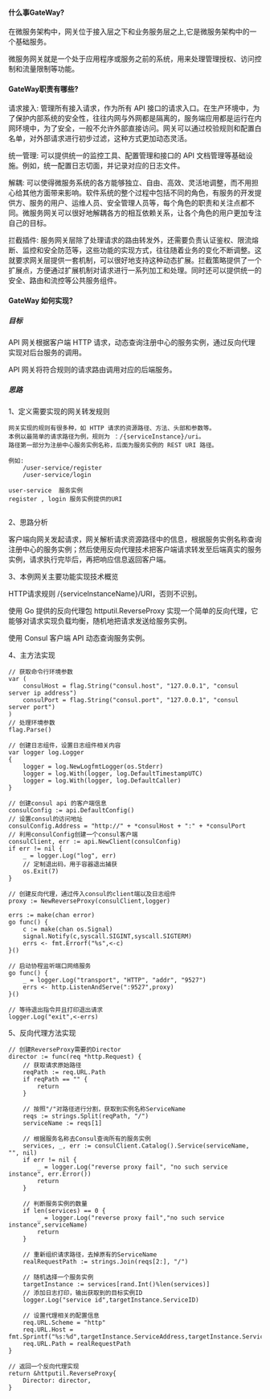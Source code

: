 #### 什么事GateWay?

在微服务架构中，网关位于接入层之下和业务服务层之上,它是微服务架构中的一个基础服务。

微服务网关就是一个处于应用程序或服务之前的系统，用来处理管理授权、访问控制和流量限制等功能。

#### GateWay职责有哪些?

请求接入: 管理所有接入请求，作为所有 API 接口的请求入口。在生产环境中，为了保护内部系统的安全性，往往内网与外网都是隔离的，服务端应用都是运行在内网环境中，为了安全，一般不允许外部直接访问。网关可以通过校验规则和配置白名单，对外部请求进行初步过滤，这种方式更加动态灵活。

统一管理: 可以提供统一的监控工具、配置管理和接口的 API 文档管理等基础设施。例如，统一配置日志切面，并记录对应的日志文件。

解耦: 可以使得微服务系统的各方能够独立、自由、高效、灵活地调整，而不用担心给其他方面带来影响。软件系统的整个过程中包括不同的角色，有服务的开发提供方、服务的用户、运维人员、安全管理人员等，每个角色的职责和关注点都不同。微服务网关可以很好地解耦各方的相互依赖关系，让各个角色的用户更加专注自己的目标。

拦截插件: 服务网关层除了处理请求的路由转发外，还需要负责认证鉴权、限流熔断、监控和安全防范等，这些功能的实现方式，往往随着业务的变化不断调整。这就要求网关层提供一套机制，可以很好地支持这种动态扩展。拦截策略提供了一个扩展点，方便通过扩展机制对请求进行一系列加工和处理。同时还可以提供统一的安全、路由和流控等公共服务组件。

#### GateWay 如何实现?

##### 目标

API 网关根据客户端 HTTP 请求，动态查询注册中心的服务实例，通过反向代理实现对后台服务的调用。

API 网关将符合规则的请求路由调用对应的后端服务。

##### 思路

1、定义需要实现的网关转发规则

```
网关实现的规则有很多种，如 HTTP 请求的资源路径、方法、头部和参数等。
本例以最简单的请求路径为例，规则为 ：/{serviceInstance}/uri。
路径第一部分为注册中心服务实例名称，后面为服务实例的 REST URI 路径。

例如:
    /user-service/register
    /user-service/login

user-service  服务实例
register , login 服务实例提供的URI
 
```

2、思路分析

客户端向网关发起请求，网关解析请求资源路径中的信息，根据服务实例名称查询注册中心的服务实例；然后使用反向代理技术把客户端请求转发至后端真实的服务实例，请求执行完毕后，再把响应信息返回客户端。

3、本例网关主要功能实现技术概览

HTTP请求规则 /{serviceInstanceName}/URI，否则不识别。

使用 Go 提供的反向代理包 httputil.ReverseProxy 实现一个简单的反向代理，它能够对请求实现负载均衡，随机地把请求发送给服务实例。

使用 Consul 客户端 API 动态查询服务实例。

4、主方法实现
```
// 获取命令行环境参数
var (
    consulHost = flag.String("consul.host", "127.0.0.1", "consul server ip address")
    consulPort = flag.String("consul.port", "127.0.0.1", "consul server port")
)
// 处理环境参数
flag.Parse()

// 创建日志组件，设置日志组件相关内容
var logger log.Logger
{
    logger = log.NewLogfmtLogger(os.Stderr)
    logger = log.With(logger, log.DefaultTimestampUTC)
    logger = log.With(logger, log.DefaultCaller)
}

// 创建consul api 的客户端信息
consulConfig := api.DefaultConfig()
// 设置consul的访问地址
consulConfig.Address = "http://" + *consulHost + ":" + *consulPort
// 利用consulConfig创建一个consul客户端
consulClient, err := api.NewClient(consulConfig)
if err != nil {
    _ = logger.Log("log", err)
    // 定制退出码，用于容器退出捕获
    os.Exit(7)
}

// 创建反向代理，通过传入consul的client端以及日志组件
proxy := NewReverseProxy(consulClient,logger)

errs := make(chan error)
go func() {
    c := make(chan os.Signal)
    signal.Notify(c,syscall.SIGINT,syscall.SIGTERM)
    errs <- fmt.Errorf("%s",<-c)
}()

// 启动协程监听端口网络服务
go func() {
    _ = logger.Log("transport", "HTTP", "addr", "9527")
    errs <- http.ListenAndServe(":9527",proxy)
}()

// 等待退出指令并且打印退出请求
logger.Log("exit",<-errs)
```

5、反向代理方法实现
```
// 创建ReverseProxy需要的Director
director := func(req *http.Request) {
    // 获取请求原始路径
    reqPath := req.URL.Path
    if reqPath == "" {
        return
    }

    // 按照"/"对路径进行分割，获取到实例名称ServiceName
    reqs := strings.Split(reqPath, "/")
    serviceName := reqs[1]

    // 根据服务名称去Consul查询所有的服务实例
    services, _, err := consulClient.Catalog().Service(serviceName, "", nil)
    if err != nil {
        _ = logger.Log("reverse proxy fail", "no such service instance", err.Error())
        return
    }

    // 判断服务实例的数量
    if len(services) == 0 {
        _ = logger.Log("reverse proxy fail","no such service instance",serviceName)
        return
    }

    // 重新组织请求路径，去掉原有的ServiceName
    realRequestPath := strings.Join(reqs[2:], "/")

    // 随机选择一个服务实例
    targetInstance := services[rand.Int()%len(services)]
    // 添加日志打印，输出获取到的目标实例ID
    logger.Log("service id",targetInstance.ServiceID)

    // 设置代理相关的配置信息
    req.URL.Scheme = "http"
    req.URL.Host = fmt.Sprintf("%s:%d",targetInstance.ServiceAddress,targetInstance.ServicePort)
    req.URL.Path = realRequestPath
}

// 返回一个反向代理实现
return &httputil.ReverseProxy{
    Director: director,
}
```














